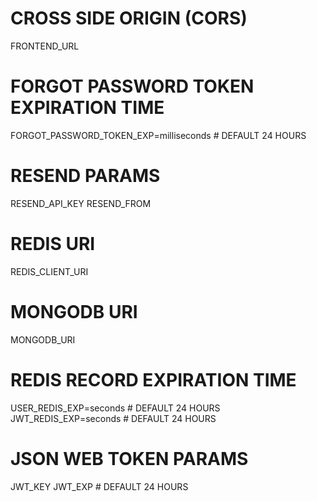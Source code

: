 
# CROSS SIDE ORIGIN (CORS)
FRONTEND_URL

# FORGOT PASSWORD TOKEN EXPIRATION TIME
FORGOT_PASSWORD_TOKEN_EXP=milliseconds # DEFAULT 24 HOURS

# RESEND PARAMS
RESEND_API_KEY
RESEND_FROM

# REDIS URI
REDIS_CLIENT_URI

# MONGODB URI
MONGODB_URI

# REDIS RECORD EXPIRATION TIME
USER_REDIS_EXP=seconds # DEFAULT 24 HOURS
JWT_REDIS_EXP=seconds # DEFAULT 24 HOURS

# JSON WEB TOKEN PARAMS
JWT_KEY
JWT_EXP # DEFAULT 24 HOURS
